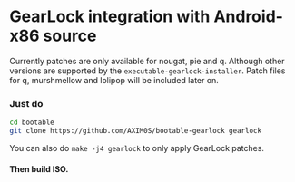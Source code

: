# GearLock integration with Android-x86 source

Currently patches are only available for nougat, pie and q.
Although other versions are supported by the `executable-gearlock-installer`.
Patch files for q, murshmellow and lolipop will be included later on.

### Just do

```bash
cd bootable
git clone https://github.com/AXIM0S/bootable-gearlock gearlock
```

You can also do `make -j4 gearlock` to only apply GearLock patches.

#### Then build ISO.
